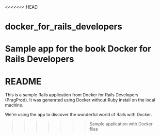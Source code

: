 <<<<<<< HEAD
# docker_for_rails_developers
Sample app for the book Docker for Rails Developers
=======
# README

This is a sample Rails application from Docker for Rails Developers (PragProd). It was generated using Docker without Ruby install on the local machine.

We're using the app to discover the wonderful world of Rails with Docker.

>>>>>>> Sample application with Docker files
